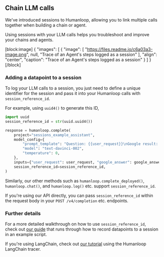 ## Chain LLM calls

We've introduced sessions to Humanloop, allowing you to link multiple calls together when building a chain or agent. 

Using sessions with your LLM calls helps you troubleshoot and improve your chains and agents.

[block:image]
{
  "images": [
    {
      "image": [
        "https://files.readme.io/c6a03a3-image.png",
        null,
        "Trace of an Agent's steps logged as a session"
      ],
      "align": "center",
      "caption": "Trace of an Agent's steps logged as a session"
    }
  ]
}
[/block]


### Adding a datapoint to a session

To log your LLM calls to a session, you just need to define a unique identifier for the session and pass it into your Humanloop calls with `session_reference_id`.

For example, using `uuid4()` to generate this ID,

```python
import uuid
session_reference_id = str(uuid.uuid4())

response = humanloop.complete(
    project="sessions_example_assistant",
    model_config={
        "prompt_template": "Question: {{user_request}}\nGoogle result: {{google_answer}}\nAnswer:\n",
        "model": "text-davinci-002",
        "temperature": 0,
    },
    inputs={"user_request": user_request, "google_answer": google_answer},
    session_reference_id=session_reference_id,
)
```

Similarly, our other methods such as `humanloop.complete_deployed()`, `humanloop.chat()`, and `humanloop.log()`  etc. support `session_reference_id`.

If you're using our API directly, you can pass `session_reference_id` within the request body in your `POST /v4/completion` etc. endpoints.

### Further details

For a more detailed walkthrough on how to use `session_reference_id`, check out [our guide](https://docs.humanloop.com/docs/logging-session-traces) that runs through how to record datapoints to a session in an example script.

If you're using LangChain, check out [our tutorial](https://docs.humanloop.com/docs/debug-a-langchain-agent) using the Humanloop LangChain tracer.